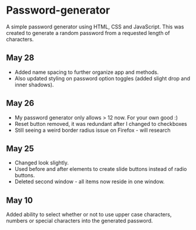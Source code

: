 # Password-generator

A simple password generator using HTML, CSS and JavaScript. This was created to generate a random password from a requested length of characters.

## May 28

* Added name spacing to further organize app and methods.
* Also updated styling on password option toggles (added slight drop and inner shadows).

## May 26

* My password generator only allows > 12 now. For your own good :)
* Reset button removed, it was redundant after I changed to checkboxes
* Still seeing a weird border radius issue on Firefox - will research

## May 25

* Changed look slightly. 
* Used before and after elements to create slide buttons instead of radio buttons.
* Deleted second window - all items now reside in one window.

## May 10

Added ability to select whether or not to use upper case characters, numbers or special characters into the generated password.
